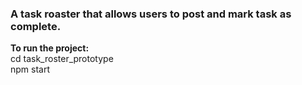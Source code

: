 <h3>A task roaster that allows users to post and mark task as complete.<br></h3>
<strong>To run the project:</strong><br>
cd task_roster_prototype <br>
npm start
